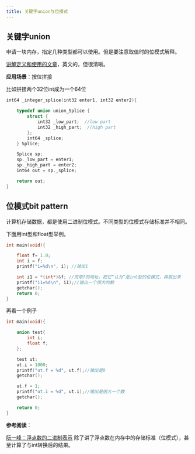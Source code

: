 ```yaml
---
title: 关键字union与位模式
---
```


## 关键字union
申请一块内存，指定几种类型都可以使用。但是要注意取值时的位模式解释。

[讲解定义和使用的文章](https://www.tutorialspoint.com/cprogramming/c_unions.htm)，英文的，但很清晰。

__应用场景__：按位拼接

比如拼接两个32位int成为一个64位
```cpp
int64 _integer_splice(int32 enter1, int32 enter2){

    typedef union union_Splice {
        struct {
            int32 _low_part;  //low part
            int32 _high_part;  //high part
        };
        int64 _splice;
    } Splice;

    Splice sp;
    sp._low_part = enter1;
    sp._high_part = enter2;
    int64 out = sp._splice;

    return out;
}
```
<!-- more -->
## 位模式bit pattern
计算机存储数据，都是使用二进制位模式。不同类型的位模式存储标准并不相同。

下面用int型和float型举例。

```cpp
int main(void){

	float f= 1.0;
	int i = f;
	printf("i=%d\n", i); //输出1

	int i1 = *(int*)&f; //先取f的地址，把它“认为”是int型的位模式，再取出来
	printf("i1=%d\n", i1);//输出一个很大的数
	getchar();
	return 0;
}
```

再看一个例子
```cpp
int main(void){

	union test{
		int i;
		float f;
	};

	test ut;
	ut.i = 1000;
	printf("ut.f = %d", ut.f);//输出是0
	getchar();

	ut.f = 1;
	printf("ut.i = %d", ut.i);//输出是很大一个数
	getchar();

	return 0;
}
```

__参考阅读__：

[阮一峰：浮点数的二进制表示](http://www.ruanyifeng.com/blog/2010/06/ieee_floating-point_representation.html)
除了讲了浮点数在内存中的存储标准（位模式），甚至计算了与int转换后的结果。